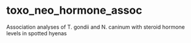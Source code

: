 # toxo_neo_hormone_assoc
Association analyses of T. gondii and N. caninum with steroid hormone levels in spotted hyenas
